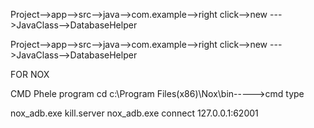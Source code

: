 Project-->app-->src-->java-->com.example-->right click-->new --->JavaClass-->DatabaseHelper



Project-->app-->src-->java-->com.example-->right click-->new --->JavaClass-->DatabaseHelper



FOR NOX


CMD Phele program
cd c:\Program Files(x86)\Nox\bin----->cmd type

nox_adb.exe kill.server
nox_adb.exe connect 127.0.0.1:62001
